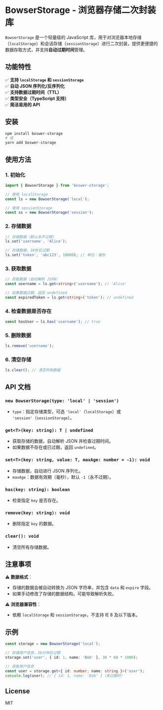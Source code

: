# BowserStorage - 浏览器存储二次封装库

`BowserStorage` 是一个轻量级的 JavaScript 库，用于对浏览器本地存储（`localStorage`）和会话存储（`sessionStorage`）进行二次封装，提供更便捷的数据存取方式，并支持**自动过期时间**管理。

## 功能特性

✅ **支持 `localStorage` 和 `sessionStorage`**  
✅ **自动 JSON 序列化/反序列化**  
✅ **支持数据过期时间（TTL）**  
✅ **类型安全（TypeScript 支持）**  
✅ **简洁易用的 API**

## 安装

```bash
npm install boswer-storage
# 或
yarn add boswer-storage
```

## 使用方法

### 1. 初始化

```ts
import { BowserStorage } from 'boswer-storage';

// 使用 localStorage
const ls = new BowserStorage('local');

// 使用 sessionStorage
const ss = new BowserStorage('session');
```

### 2. 存储数据

```ts
// 存储数据（默认永不过期）
ls.set('username', 'Alice');

// 存储数据，10秒后过期
ls.set('token', 'abc123', 10000); // 单位：毫秒
```

### 3. 获取数据

```ts
// 获取数据（自动解析 JSON）
const username = ls.get<string>('username'); // 'Alice'

// 如果数据过期，返回 undefined
const expiredToken = ls.get<string>('token'); // undefined
```

### 4. 检查数据是否存在

```ts
const hasUser = ls.has('username'); // true
```

### 5. 删除数据

```ts
ls.remove('username');
```

### 6. 清空存储

```ts
ls.clear(); // 清空所有数据
```

## API 文档

### `new BowserStorage(type: 'local' | 'session')`

- `type`：指定存储类型，可选 `'local'`（`localStorage`）或 `'session'`（`sessionStorage`）。

### `get<T>(key: string): T | undefined`

- 获取存储的数据，自动解析 JSON 并检查过期时间。
- 如果数据不存在或已过期，返回 `undefined`。

### `set<T>(key: string, value: T, maxAge: number = -1): void`

- 存储数据，自动进行 JSON 序列化。
- `maxAge`：数据有效期（毫秒），默认 `-1`（永不过期）。

### `has(key: string): boolean`

- 检查指定 `key` 是否存在。

### `remove(key: string): void`

- 删除指定 `key` 的数据。

### `clear(): void`

- 清空所有存储数据。

## 注意事项

⚠ **数据格式**：

- 存储的数据会被自动转换为 JSON 字符串，并包含 `data` 和 `expire` 字段。
- 如果手动修改了存储的数据结构，可能导致解析失败。

⚠ **浏览器兼容性**：

- 依赖 `localStorage` 和 `sessionStorage`，不支持 IE 8 及以下版本。

## 示例

```ts
const storage = new BowserStorage('local');

// 存储用户信息，30分钟后过期
storage.set('user', { id: 1, name: 'Bob' }, 30 * 60 * 1000);

// 获取用户信息
const user = storage.get<{ id: number; name: string }>('user');
console.log(user); // { id: 1, name: 'Bob' }（未过期时）
```

## License

MIT

